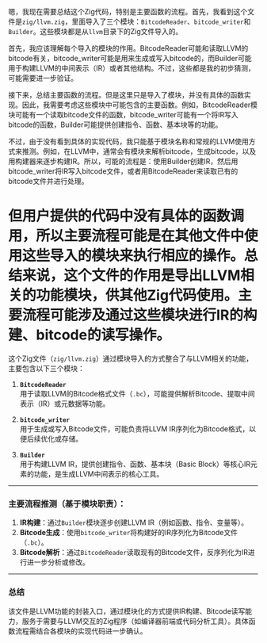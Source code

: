 嗯，我现在需要总结这个Zig代码，特别是主要函数的流程。首先，我看到这个文件是`zig/llvm.zig`，里面导入了三个模块：`BitcodeReader`、`bitcode_writer`和`Builder`。这些模块都是从`llvm`目录下的Zig文件导入的。

首先，我应该理解每个导入的模块的作用。BitcodeReader可能和读取LLVM的bitcode有关，bitcode_writer可能是用来生成或写入bitcode的，而Builder可能用于构建LLVM的中间表示（IR）或者其他结构。不过，这些都是我的初步猜测，可能需要进一步验证。

接下来，总结主要函数的流程。但是这里只是导入了模块，并没有具体的函数实现。因此，我需要考虑这些模块中可能包含的主要函数。例如，BitcodeReader模块可能有一个读取bitcode文件的函数，bitcode_writer可能有一个将IR写入bitcode的函数，Builder可能提供创建指令、函数、基本块等的功能。

不过，由于没有看到具体的实现代码，我只能基于模块名称和常规的LLVM使用方式来推测。例如，在LLVM中，通常会有模块来解析bitcode，生成bitcode，以及用构建器来逐步构建IR。所以，可能的流程是：使用Builder创建IR，然后用bitcode_writer将IR写入bitcode文件，或者用BitcodeReader来读取已有的bitcode文件并进行处理。

但用户提供的代码中没有具体的函数调用，所以主要流程可能是在其他文件中使用这些导入的模块来执行相应的操作。总结来说，这个文件的作用是导出LLVM相关的功能模块，供其他Zig代码使用。主要流程可能涉及通过这些模块进行IR的构建、bitcode的读写操作。
================================================
这个Zig文件（`zig/llvm.zig`）通过模块导入的方式整合了与LLVM相关的功能，主要包含以下三个模块：

1. **`BitcodeReader`**  
   用于读取LLVM的Bitcode格式文件（`.bc`），可能提供解析Bitcode、提取中间表示（IR）或元数据等功能。

2. **`bitcode_writer`**  
   用于生成或写入Bitcode文件，可能负责将LLVM IR序列化为Bitcode格式，以便后续优化或存储。

3. **`Builder`**  
   用于构建LLVM IR，提供创建指令、函数、基本块（Basic Block）等核心IR元素的功能，是生成LLVM中间表示的核心工具。

---

### **主要流程推测**（基于模块职责）：
1. **IR构建**：通过`Builder`模块逐步创建LLVM IR（例如函数、指令、变量等）。  
2. **Bitcode生成**：使用`bitcode_writer`将构建好的IR序列化为Bitcode文件（`.bc`）。  
3. **Bitcode解析**：通过`BitcodeReader`读取现有的Bitcode文件，反序列化为IR进行进一步分析或修改。

---

### **总结**  
该文件是LLVM功能的封装入口，通过模块化的方式提供IR构建、Bitcode读写能力，服务于需要与LLVM交互的Zig程序（如编译器前端或代码分析工具）。具体函数流程需结合各模块的实现代码进一步确认。